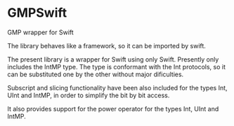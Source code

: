 # GMPSwift
GMP wrapper for Swift

The library behaves like a framework, so it can be imported by swift.

The present library is a wrapper for Swift using only Swift. Presently only includes the IntMP type.
The type is conformant with the Int protocols, so it can be substituted one by the other without major dificulties.

Subscript and slicing functionality have been also included for the types Int, UInt and IntMP, in order to simplify the bit by bit access.

It also provides support for the power operator for the types Int, UInt and IntMP.
